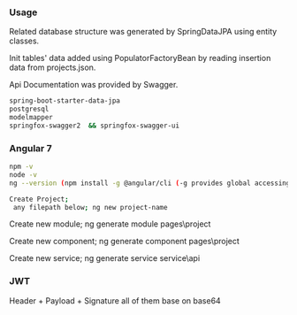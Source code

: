 ### Usage
Related database structure was generated by SpringDataJPA using entity classes. 

Init tables' data added using PopulatorFactoryBean by reading insertion data from projects.json.

Api Documentation was provided by Swagger.

```bash
spring-boot-starter-data-jpa
postgresql
modelmapper
springfox-swagger2  && springfox-swagger-ui
```

### Angular 7

```bash
npm -v
node -v
ng --version (npm install -g @angular/cli (-g provides global accessing to npm)) 

Create Project;
 any filepath below; ng new project-name

```
Create new module; ng generate module pages\project

Create new component; ng generate component pages\project

Create new service; ng generate service service\api

### JWT
Header + Payload + Signature all of them base on base64